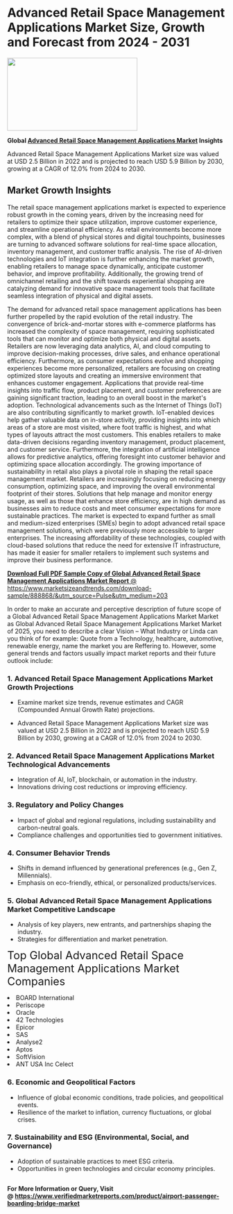 <H1>Advanced Retail Space Management Applications Market Size, Growth and Forecast from 2024 - 2031</H1><img class="aligncenter size-medium wp-image-584254" src="https://thirdeyenews.in/wp-content/uploads/2024/09/Global-Market-Research-300x168.jpeg" alt="" width="300" height="168" /><p><strong>Global&nbsp;<a href="https://www.marketsizeandtrends.com/download-sample/888868/&amp;utm_source=Pulse&amp;utm_medium=203">Advanced Retail Space Management Applications Market</a> Insights</strong></p><p>Advanced Retail Space Management Applications Market size was valued at USD 2.5 Billion in 2022 and is projected to reach USD 5.9 Billion by 2030, growing at a CAGR of 12.0% from 2024 to 2030.</p><p><h2>Market Growth Insights</h2> <p>The retail space management applications market is expected to experience robust growth in the coming years, driven by the increasing need for retailers to optimize their space utilization, improve customer experience, and streamline operational efficiency. As retail environments become more complex, with a blend of physical stores and digital touchpoints, businesses are turning to advanced software solutions for real-time space allocation, inventory management, and customer traffic analysis. The rise of AI-driven technologies and IoT integration is further enhancing the market growth, enabling retailers to manage space dynamically, anticipate customer behavior, and improve profitability. Additionally, the growing trend of omnichannel retailing and the shift towards experiential shopping are catalyzing demand for innovative space management tools that facilitate seamless integration of physical and digital assets.</p> <p><a href="#"></a></p> <p>The demand for advanced retail space management applications has been further propelled by the rapid evolution of the retail industry. The convergence of brick-and-mortar stores with e-commerce platforms has increased the complexity of space management, requiring sophisticated tools that can monitor and optimize both physical and digital assets. Retailers are now leveraging data analytics, AI, and cloud computing to improve decision-making processes, drive sales, and enhance operational efficiency. Furthermore, as consumer expectations evolve and shopping experiences become more personalized, retailers are focusing on creating optimized store layouts and creating an immersive environment that enhances customer engagement. Applications that provide real-time insights into traffic flow, product placement, and customer preferences are gaining significant traction, leading to an overall boost in the market's adoption. Technological advancements such as the Internet of Things (IoT) are also contributing significantly to market growth. IoT-enabled devices help gather valuable data on in-store activity, providing insights into which areas of a store are most visited, where foot traffic is highest, and what types of layouts attract the most customers. This enables retailers to make data-driven decisions regarding inventory management, product placement, and customer service. Furthermore, the integration of artificial intelligence allows for predictive analytics, offering foresight into customer behavior and optimizing space allocation accordingly. The growing importance of sustainability in retail also plays a pivotal role in shaping the retail space management market. Retailers are increasingly focusing on reducing energy consumption, optimizing space, and improving the overall environmental footprint of their stores. Solutions that help manage and monitor energy usage, as well as those that enhance store efficiency, are in high demand as businesses aim to reduce costs and meet consumer expectations for more sustainable practices. The market is expected to expand further as small and medium-sized enterprises (SMEs) begin to adopt advanced retail space management solutions, which were previously more accessible to larger enterprises. The increasing affordability of these technologies, coupled with cloud-based solutions that reduce the need for extensive IT infrastructure, has made it easier for smaller retailers to implement such systems and improve their business performance. <p><a href="#"></p><p><span class=""><strong>Download Full PDF Sample Copy of Global Advanced Retail Space Management Applications Market Report</strong> @ <a href="https://www.marketsizeandtrends.com/download-sample/888868/&amp;utm_source=Pulse&amp;utm_medium=203" target="_blank">https://www.marketsizeandtrends.com/download-sample/888868/&amp;utm_source=Pulse&amp;utm_medium=203</a></span></p><p>In order to make an accurate and perceptive description of future scope of a Global&nbsp;Advanced Retail Space Management Applications Market Market as Global&nbsp;Advanced Retail Space Management Applications Market Market of 2025, you need to describe a clear Vision &ndash; What Industry or Linda can you think of for example: Quote from a Technology, healthcare, automotive, renewable energy, name the market you are Reffering to. However, some general trends and factors usually impact market reports and their future outlook include:</p><h3>1.&nbsp;<strong>Advanced Retail Space Management Applications Market Growth Projections</strong></h3><ul><li>Examine market size trends, revenue estimates and CAGR (Compounded Annual Growth Rate) projections.</li><li><p>Advanced Retail Space Management Applications Market size was valued at USD 2.5 Billion in 2022 and is projected to reach USD 5.9 Billion by 2030, growing at a CAGR of 12.0% from 2024 to 2030.</p></li></ul><h3>2.&nbsp;<strong>Advanced Retail Space Management Applications Market Technological Advancements</strong></h3><ul><li>Integration of AI, IoT, blockchain, or automation in the industry.</li><li>Innovations driving cost reductions or improving efficiency.</li></ul><h3>3.&nbsp;<strong>Regulatory and Policy Changes</strong></h3><ul><li>Impact of global and regional regulations, including sustainability and carbon-neutral goals.</li><li>Compliance challenges and opportunities tied to government initiatives.</li></ul><h3>4.&nbsp;<strong>Consumer Behavior Trends</strong></h3><ul><li>Shifts in demand influenced by generational preferences (e.g., Gen Z, Millennials).</li><li>Emphasis on eco-friendly, ethical, or personalized products/services.</li></ul><h3>5.&nbsp;<strong>Global Advanced Retail Space Management Applications Market Competitive Landscape</strong></h3><ul><li>Analysis of key players, new entrants, and partnerships shaping the industry.</li><li>Strategies for differentiation and market penetration.</li></ul><p data-pm-slice="1 1 []"><span style="color: inherit; font-family: inherit; font-size: 25px;">Top Global Advanced Retail Space Management Applications Market Companies</span></p><div class="" data-test-id=""><p><li>BOARD International</li><li> Periscope</li><li> Oracle</li><li> 42 Technologies</li><li> Epicor</li><li> SAS</li><li> Analyse2</li><li> Aptos</li><li> SoftVision</li><li> ANT USA Inc Celect</li></p></div><h3>6.&nbsp;<strong>Economic and Geopolitical Factors</strong></h3><ul><li>Influence of global economic conditions, trade policies, and geopolitical events.</li><li>Resilience of the market to inflation, currency fluctuations, or global crises.</li></ul><h3>7.&nbsp;<strong>Sustainability and ESG (Environmental, Social, and Governance)</strong></h3><ul><li>Adoption of sustainable practices to meet ESG criteria.</li><li>Opportunities in green technologies and circular economy principles.</li></ul><h2><strong style="font-size: 14px;">For More Information or Query, Visit @&nbsp;</strong><a style="background-color: #ffffff; font-size: 14px;" href="https://www.marketsizeandtrends.com/report/advanced-retail-space-management-applications-market-/" target="_blank">https://www.verifiedmarketreports.com/product/airport-passenger-boarding-bridge-market</a></h2>

